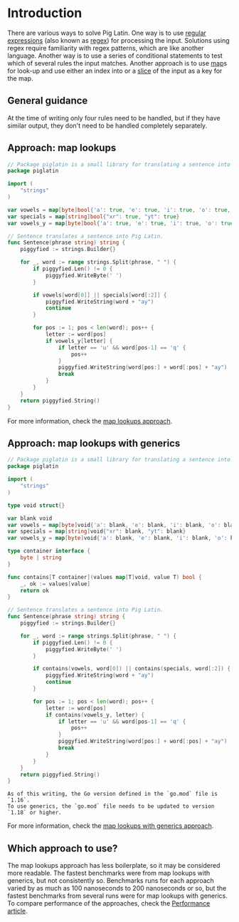 # Introduction

There are various ways to solve Pig Latin.
One way is to use [regular expressions][regular-expressions] (also known as [regex][regex]) for processing the input.
Solutions using regex require familiarity with regex patterns, which are like another language.
Another way is to use a series of conditional statements to test which of several rules the input matches.
Another approach is to use [map][map]s for look-up and use either an index into or a [slice][slice] of the input as a key for the map.

## General guidance

At the time of writing only four rules need to be handled, but if they have similar output, they don't need to be handled completely separately.

## Approach: map lookups

```go
// Package piglatin is a small library for translating a sentence into Pig Latin.
package piglatin

import (
	"strings"
)

var vowels = map[byte]bool{'a': true, 'e': true, 'i': true, 'o': true, 'u': true}
var specials = map[string]bool{"xr": true, "yt": true}
var vowels_y = map[byte]bool{'a': true, 'e': true, 'i': true, 'o': true, 'u': true, 'y': true}

// Sentence translates a sentence into Pig Latin.
func Sentence(phrase string) string {
	piggyfied := strings.Builder{}

	for _, word := range strings.Split(phrase, " ") {
		if piggyfied.Len() != 0 {
			piggyfied.WriteByte(' ')
		}

		if vowels[word[0]] || specials[word[:2]] {
			piggyfied.WriteString(word + "ay")
			continue
		}

		for pos := 1; pos < len(word); pos++ {
			letter := word[pos]
			if vowels_y[letter] {
				if letter == 'u' && word[pos-1] == 'q' {
					pos++
				}
				piggyfied.WriteString(word[pos:] + word[:pos] + "ay")
				break
			}
		}
	}
	return piggyfied.String()
}
```

For more information, check the [map lookups approach][approach-map-lookups].

## Approach: map lookups with generics

```go
// Package piglatin is a small library for translating a sentence into Pig Latin.
package piglatin

import (
	"strings"
)

type void struct{}

var blank void
var vowels = map[byte]void{'a': blank, 'e': blank, 'i': blank, 'o': blank, 'u': blank}
var specials = map[string]void{"xr": blank, "yt": blank}
var vowels_y = map[byte]void{'a': blank, 'e': blank, 'i': blank, 'o': blank, 'u': blank, 'y': blank}

type container interface {
	byte | string
}

func contains[T container](values map[T]void, value T) bool {
	_, ok := values[value]
	return ok
}

// Sentence translates a sentence into Pig Latin.
func Sentence(phrase string) string {
	piggyfied := strings.Builder{}

	for _, word := range strings.Split(phrase, " ") {
		if piggyfied.Len() != 0 {
			piggyfied.WriteByte(' ')
		}

		if contains(vowels, word[0]) || contains(specials, word[:2]) {
			piggyfied.WriteString(word + "ay")
			continue
		}

		for pos := 1; pos < len(word); pos++ {
			letter := word[pos]
			if contains(vowels_y, letter) {
				if letter == 'u' && word[pos-1] == 'q' {
					pos++
				}
				piggyfied.WriteString(word[pos:] + word[:pos] + "ay")
				break
			}
		}
	}
	return piggyfied.String()
}
```

```exercism/note
As of this writing, the Go version defined in the `go.mod` file is `1.16`.
To use generics, the `go.mod` file needs to be updated to version `1.18` or higher.
```

For more information, check the [map lookups with generics approach][approach-map-lookups-with-generics].

## Which approach to use?

The map lookups approach has less boilerplate, so it may be considered more readable.
The fastest benchmarks were from map lookups with generics, but not consistently so.
Benchmarks runs for each approach varied by as much as 100 nanoseconds to 200 nanoseconds or so, but the fastest benchmarks from several runs were for map lookups with generics.
To compare performance of the approaches, check the [Performance article][article-performance].

[regular-expressions]: https://gobyexample.com/regular-expressions
[regex]: https://pkg.go.dev/regexp
[map]: https://gobyexample.com/maps
[slice]: https://gobyexample.com/slices
[approach-map-lookups]: https://exercism.org/tracks/go/exercises/pig-latin/approaches/map-lookups
[approach-map-lookups-with-generics]: https://exercism.org/tracks/go/exercises/pig-latin/approaches/map-lookups-with-generics
[article-performance]: https://exercism.org/tracks/go/exercises/pig-latin/articles/performance
